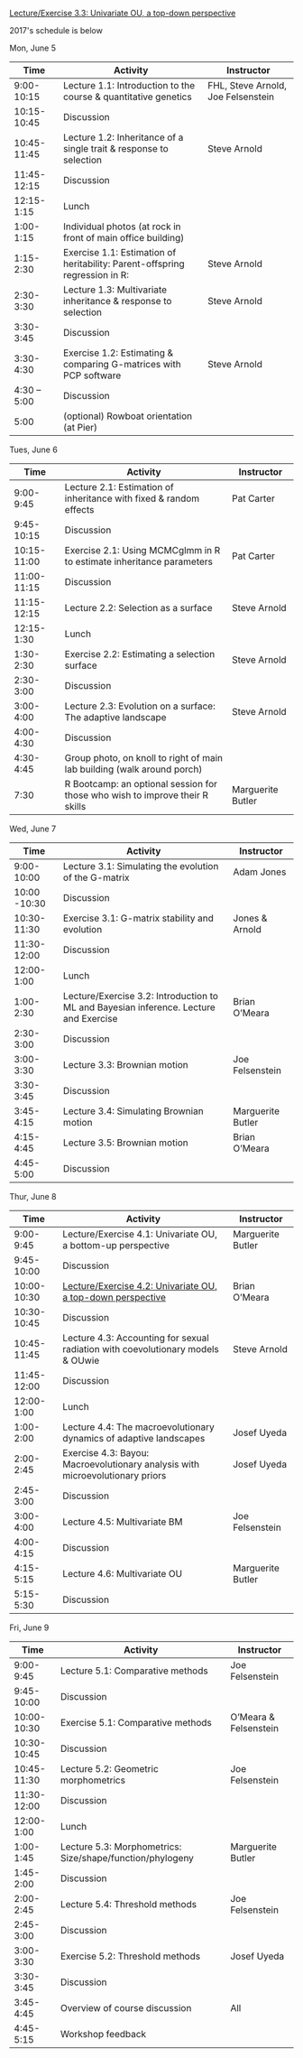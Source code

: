 
[Lecture/Exercise 3.3: Univariate OU, a top-down perspective](Lecture3_3/index.md)


2017's schedule is below


Mon, June 5

| Time | Activity | Instructor |
| ---- | -------- | ---------- |
| 9:00-10:15  |  Lecture 1.1: Introduction to the course & quantitative genetics  |   FHL, Steve Arnold, Joe Felsenstein |
| 10:15-10:45  |  Discussion  |  |
| 10:45-11:45  |  Lecture 1.2: Inheritance of a single trait & response to selection  |  Steve Arnold|
| 11:45-12:15  |  Discussion  |  |
| 12:15-1:15  |  Lunch  |  |
| 1:00-1:15  |  Individual photos (at rock in front of main office building)  |  |
| 1:15-2:30  |  Exercise 1.1: Estimation of heritability:  Parent-offspring regression in R:  |  Steve Arnold |
| 2:30-3:30 | Lecture 1.3: Multivariate inheritance & response to selection  |   Steve Arnold |
| 3:30-3:45  |  Discussion  |  |
| 3:30-4:30  |  Exercise 1.2: Estimating & comparing G-matrices with PCP software  |   Steve Arnold |
| 4:30 – 5:00  |   Discussion  |  |
| 5:00 |  (optional) Rowboat orientation (at Pier)  |  |

Tues, June 6

| Time | Activity | Instructor |
| ---- | -------- | ---------- |
| 9:00-9:45 | Lecture 2.1: Estimation of inheritance with fixed & random effects | Pat Carter |
| 9:45-10:15 | Discussion | |
| 10:15-11:00 | Exercise 2.1: Using MCMCglmm in R to estimate inheritance parameters | Pat Carter |
| 11:00-11:15 | Discussion | |
| 11:15-12:15 | Lecture 2.2: Selection as a surface | Steve Arnold |
| 12:15-1:30 | Lunch |  |
| 1:30-2:30 | Exercise 2.2: Estimating a selection  surface |  Steve Arnold |
| 2:30-3:00 | Discussion |  |
| 3:00-4:00 | Lecture 2.3: Evolution on a surface: The adaptive landscape | Steve Arnold |
| 4:00-4:30 | Discussion |  |
| 4:30-4:45 | Group photo, on knoll to right of main lab building (walk around porch) |  |
| 7:30 |  R Bootcamp: an optional session for those who wish to improve their R skills |  Marguerite Butler |

Wed, June 7

| Time | Activity | Instructor |
| ---- | -------- | ---------- |
| 9:00-10:00 |  Lecture 3.1: Simulating the evolution of the G-matrix |  Adam Jones |
| 10:00 -10:30 | Discussion | |
| 10:30-11:30 |  Exercise 3.1: G-matrix stability and evolution |  Jones & Arnold |
| 11:30-12:00 | Discussion |  |
| 12:00-1:00 | Lunch |  |
| 1:00-2:30 |  Lecture/Exercise 3.2: Introduction to ML and Bayesian inference. Lecture and Exercise |  Brian O’Meara |
| 2:30-3:00 | Discussion |  |
| 3:00-3:30 |  Lecture 3.3: Brownian motion |  Joe Felsenstein |
| 3:30-3:45 | Discussion |  |
| 3:45-4:15 |  Lecture 3.4: Simulating Brownian motion |  Marguerite Butler |
| 4:15-4:45 |  Lecture 3.5: Brownian motion |  Brian O’Meara |
|  4:45-5:00 |  Discussion |  |

Thur, June 8

| Time | Activity | Instructor |
| ---- | -------- | ---------- |
| 9:00-9:45 | Lecture/Exercise 4.1: Univariate OU, a bottom-up perspective | Marguerite Butler |
| 9:45-10:00 | Discussion |  |
| 10:00-10:30 | [Lecture/Exercise 4.2: Univariate OU, a top-down perspective](Lecture4_2/index.md) |  Brian O’Meara |
| 10:30-10:45 | Discussion |  |
| 10:45-11:45 | Lecture 4.3: Accounting for sexual radiation with coevolutionary models & OUwie | Steve Arnold |
| 11:45-12:00 | Discussion |  |
| 12:00-1:00 | Lunch |  |
| 1:00-2:00 | Lecture 4.4: The macroevolutionary dynamics of adaptive landscapes | Josef Uyeda |
| 2:00-2:45 | Exercise 4.3: Bayou: Macroevolutionary analysis with microevolutionary priors |  Josef Uyeda |
| 2:45-3:00 | Discussion |  |
| 3:00-4:00 | Lecture 4.5: Multivariate BM |  Joe Felsenstein |
| 4:00-4:15 | Discussion |  |
| 4:15-5:15 | Lecture 4.6: Multivariate OU |  Marguerite Butler |
| 5:15-5:30 | Discussion |  |

Fri, June 9

| Time | Activity | Instructor |
| ---- | -------- | ---------- |
| 9:00-9:45 | Lecture 5.1: Comparative methods |  Joe Felsenstein |
| 9:45-10:00 | Discussion |  |
| 10:00-10:30 | Exercise 5.1: Comparative methods |  O’Meara & Felsenstein |
| 10:30-10:45 | Discussion |  |
| 10:45-11:30 | Lecture 5.2: Geometric morphometrics |  Joe Felsenstein |
| 11:30-12:00 | Discussion |  |
| 12:00-1:00 | Lunch |  |
| 1:00-1:45 | Lecture 5.3: Morphometrics: Size/shape/function/phylogeny |  Marguerite Butler |
| 1:45-2:00 | Discussion |  |
| 2:00-2:45 | Lecture 5.4: Threshold methods |  Joe Felsenstein |
| 2:45-3:00 | Discussion |  |
| 3:00-3:30 | Exercise 5.2: Threshold methods |  Josef Uyeda |
| 3:30-3:45 | Discussion |  |
|  3:45-4:45 | Overview of course discussion |  All |
| 4:45-5:15 | Workshop feedback |  |
